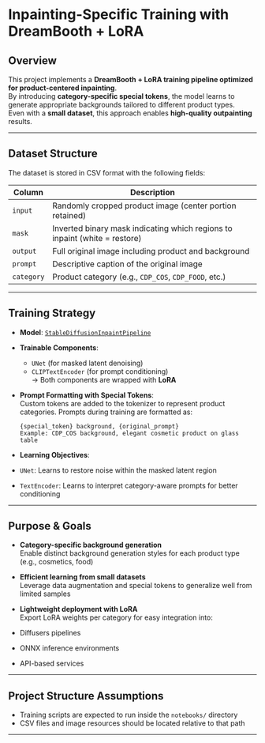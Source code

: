 # Inpainting-Specific Training with DreamBooth + LoRA

## Overview

This project implements a **DreamBooth + LoRA training pipeline optimized for product-centered inpainting**.  
By introducing **category-specific special tokens**, the model learns to generate appropriate backgrounds tailored to different product types.  
Even with a **small dataset**, this approach enables **high-quality outpainting** results.

---

## Dataset Structure

The dataset is stored in CSV format with the following fields:

| Column     | Description                                                                 |
|------------|-----------------------------------------------------------------------------|
| `input`    | Randomly cropped product image (center portion retained)                    |
| `mask`     | Inverted binary mask indicating which regions to inpaint (white = restore)  |
| `output`   | Full original image including product and background                        |
| `prompt`   | Descriptive caption of the original image                                   |
| `category` | Product category (e.g., `CDP_COS`, `CDP_FOOD`, etc.)                         |

---

## Training Strategy

- **Model**: [`StableDiffusionInpaintPipeline`](https://huggingface.co/runwayml/stable-diffusion-inpainting)

- **Trainable Components**:
  - `UNet` (for masked latent denoising)
  - `CLIPTextEncoder` (for prompt conditioning)  
  → Both components are wrapped with **LoRA**

- **Prompt Formatting with Special Tokens**:  
  Custom tokens are added to the tokenizer to represent product categories. Prompts during training are formatted as:
  ```text
  {special_token} background, {original_prompt}
  Example: CDP_COS background, elegant cosmetic product on glass table
  ```

- **Learning Objectives**:
- `UNet`: Learns to restore noise within the masked latent region
- `TextEncoder`: Learns to interpret category-aware prompts for better conditioning

---

## Purpose & Goals

- **Category-specific background generation**  
Enable distinct background generation styles for each product type (e.g., cosmetics, food)

- **Efficient learning from small datasets**  
Leverage data augmentation and special tokens to generalize well from limited samples

- **Lightweight deployment with LoRA**  
Export LoRA weights per category for easy integration into:
- Diffusers pipelines  
- ONNX inference environments  
- API-based services

---

## Project Structure Assumptions

- Training scripts are expected to run inside the `notebooks/` directory
- CSV files and image resources should be located relative to that path

---
